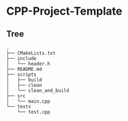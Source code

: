 # CPP-Project-Template

## Tree

```
.
├── CMakeLists.txt
├── include
│   └── header.h
├── README.md
├── scripts
│   ├── build
│   ├── clean
│   └── clean_and_build
├── src
│   └── main.cpp
└── tests
    └── test.cpp

```
